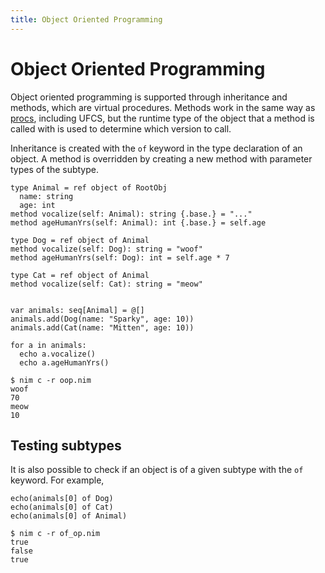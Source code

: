 ```yaml
---
title: Object Oriented Programming
---
```


# Object Oriented Programming

Object oriented programming is supported through inheritance and methods, which are virtual procedures. Methods work in the same way as [procs](/procs/), including UFCS, but the runtime type of the object that a method is called with is used to determine which version to call.

Inheritance is created with the `of` keyword in the type declaration of an object. A method is overridden by creating a new method with parameter types of the subtype. 

``` nimrod
type Animal = ref object of RootObj
  name: string
  age: int
method vocalize(self: Animal): string {.base.} = "..."
method ageHumanYrs(self: Animal): int {.base.} = self.age

type Dog = ref object of Animal
method vocalize(self: Dog): string = "woof"
method ageHumanYrs(self: Dog): int = self.age * 7

type Cat = ref object of Animal
method vocalize(self: Cat): string = "meow"


var animals: seq[Animal] = @[]
animals.add(Dog(name: "Sparky", age: 10))
animals.add(Cat(name: "Mitten", age: 10))

for a in animals:
  echo a.vocalize()
  echo a.ageHumanYrs()
```
``` console
$ nim c -r oop.nim
woof
70
meow
10
```

## Testing subtypes

It is also possible to check if an object is of a given subtype with the `of` keyword. For example,

``` nimrod
echo(animals[0] of Dog)
echo(animals[0] of Cat)
echo(animals[0] of Animal)
```
``` console
$ nim c -r of_op.nim
true
false
true
```
